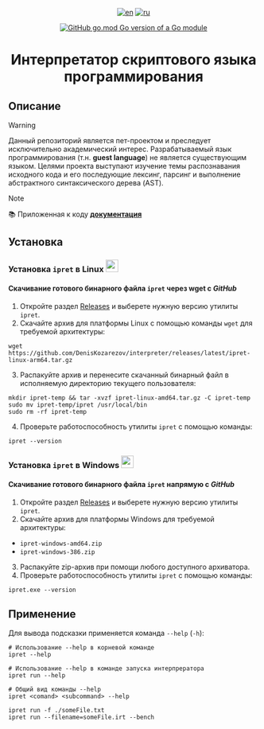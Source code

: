 <div align="center">

  [![en](https://img.shields.io/badge/lang-en-green.svg)](https://github.com/DenisKozarezov/interpreter/blob/master/README.md)
  [![ru](https://img.shields.io/badge/lang-ru-red.svg)](https://github.com/DenisKozarezov/interpreter/blob/master/README-ru.md)

  [![GitHub go.mod Go version of a Go module](https://img.shields.io/github/go-mod/go-version/DenisKozarezov/interpreter.svg)](https://github.com/DenisKozarezov)

  <h1>Интерпретатор скриптового языка программирования</h1>
</div>

## Описание

> [!WARNING]
> Данный репозиторий является пет-проектом и преследует исключительно академический интерес. Разрабатываемый 
> язык программирования (т.н. **guest language**) не является существующим языком. Целями проекта выступают
> изучение темы распознавания исходного кода и его последующие лексинг, парсинг и выполнение абстрактного 
> синтаксического дерева (AST).

> [!NOTE]
> 📚 Приложенная к коду **[документация]()**

## Установка

### Установка `ipret` в Linux <img src="https://logo.svgcdn.com/d/linux-original.png" width=25 height=25>

#### Скачивание готового бинарного файла `ipret` через wget с *GitHub*

1. Откройте раздел [Releases](https://github.com/DenisKozarezov/interpreter/releases) и выберете нужную версию утилиты `ipret`.
2. Скачайте архив для платформы Linux с помощью команды `wget` для требуемой архитектуры:
```shell
wget https://github.com/DenisKozarezov/interpreter/releases/latest/ipret-linux-arm64.tar.gz
```
3. Распакуйте архив и перенесите скачанный бинарный файл в исполняемую директорию текущего пользователя:
```shell
mkdir ipret-temp && tar -xvzf ipret-linux-amd64.tar.gz -C ipret-temp
sudo mv ipret-temp/ipret /usr/local/bin
sudo rm -rf ipret-temp
```
4. Проверьте работоспособность утилиты `ipret` с помощью команды:
```shell
ipret --version
```

### Установка `ipret` в Windows <img src="https://logo.svgcdn.com/l/microsoft-windows-icon.png" width=25 height=25>

#### Скачивание готового бинарного файла `ipret` напрямую с *GitHub*

1. Откройте раздел [Releases](https://github.com/DenisKozarezov/interpreter/releases) и выберете нужную версию утилиты `ipret`.
2. Скачайте архив для платформы Windows для требуемой архитектуры:
- `ipret-windows-amd64.zip`
- `ipret-windows-386.zip`
3. Распакуйте zip-архив при помощи любого доступного архиватора.
4. Проверьте работоспособность утилиты `ipret` с помощью команды:
```shell
ipret.exe --version
```

## Применение

Для вывода подсказки применяется команда `--help` (`-h`):
```shell
# Использование --help в корневой команде
ipret --help

# Использование --help в команде запуска интерпрератора
ipret run --help

# Общий вид команды --help
ipret <comand> <subcommand> --help
```

```shell
ipret run -f ./someFile.txt
ipret run --filename=someFile.irt --bench
```